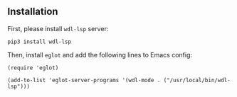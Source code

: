 ## Installation

First, please install `wdl-lsp` server:
```
pip3 install wdl-lsp
```

Then, install `eglot` and add the following lines to Emacs config:
```
(require 'eglot)

(add-to-list 'eglot-server-programs '(wdl-mode . ("/usr/local/bin/wdl-lsp")))
```

